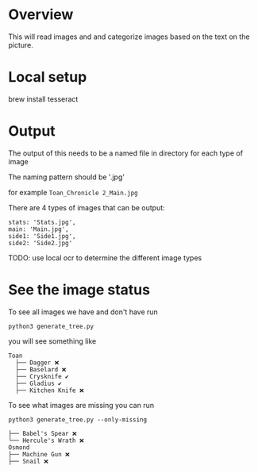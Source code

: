 # Overview

This will read images and and categorize images based on the text on the picture.

# Local setup

brew install tesseract


# Output

The output of this needs to be a named file in directory for each type of image

The naming pattern should be '<character>_<weapon name>_<type>.jpg'

for example `Toan_Chronicle 2_Main.jpg`

There are 4 types of images that can be output:

```
stats: 'Stats.jpg',
main: 'Main.jpg',
side1: 'Side1.jpg',
side2: 'Side2.jpg'
```

TODO: use local ocr to determine the different image types

# See the image status

To see all images we have and don't have run

```shell
python3 generate_tree.py
```

you will see something like

```shell
Toan
  ├── Dagger ❌
  ├── Baselard ❌
  ├── Crysknife ✔️
  ├── Gladius ✔️
  ├── Kitchen Knife ❌
```

To see what images are missing you can run

```shell
python3 generate_tree.py --only-missing
```

```shell
├── Babel's Spear ❌
└── Hercule's Wrath ❌
Osmond
├── Machine Gun ❌
├── Snail ❌ 
```
